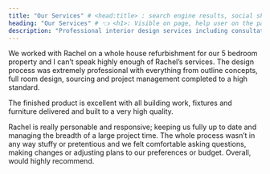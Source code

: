 ```yaml
---
title: "Our Services" # <head:title> : search engine results, social shares
heading: "Our Services" # 👈 <h1>: Visible on page, help user on the page
description: "Professional interior design services including consultation, full home renovations, and bespoke design solutions. Transform your space with our expert team across South East England." # seo/social preview
---
```

<Testimonial link="https://www.houzz.co.uk/viewReview/1715815/rachel-power-design-review">
We worked with Rachel on a whole house refurbishment for our 5 bedroom property and I can’t speak highly enough of Rachel’s services.
The design process was extremely professional with everything from outline concepts, full room design, sourcing and project management completed to a high standard.

The finished product is excellent with all building work, fixtures and furniture delivered and built to a very high quality.

Rachel is really personable and responsive; keeping us fully up to date and managing the breadth of a large project time. The whole process wasn’t in any way stuffy or pretentious and we felt comfortable asking questions, making changes or adjusting plans to our preferences or budget. Overall, would highly recommend.
</Testimonial>